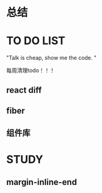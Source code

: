 # 总结







# TO DO LIST
"Talk is cheap, show me the code. "

每周清理todo！！！

## react diff
## fiber

## 组件库


# STUDY


## margin-inline-end
